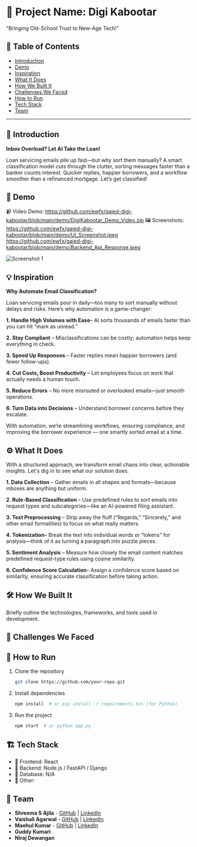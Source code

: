 # 🚀 Project Name: Digi Kabootar
"Bringing Old-School Trust to New-Age Tech!"

## 📌 Table of Contents
- [Introduction](#introduction)
- [Demo](#demo)
- [Inspiration](#inspiration)
- [What It Does](#what-it-does)
- [How We Built It](#how-we-built-it)
- [Challenges We Faced](#challenges-we-faced)
- [How to Run](#how-to-run)
- [Tech Stack](#tech-stack)
- [Team](#team)

---

## 🎯 Introduction
**Inbox Overload? Let AI Take the Loan!**

Loan servicing emails pile up fast—but why sort them manually? A smart classification model cuts through the clutter, sorting messages faster than a banker counts interest. Quicker replies, happier borrowers, and a workflow smoother than a refinanced mortgage. Let’s get classified!


## 🎥 Demo
📹 Video Demo: https://github.com/ewfx/gaied-digi-kabootar/blob/main/demo/DigiKabootar_Demo_Video.zip
🖼️ Screenshots:
https://github.com/ewfx/gaied-digi-kabootar/blob/main/demo/UI_Screenshot.jpeg
https://github.com/ewfx/gaied-digi-kabootar/blob/main/demo/Backend_Api_Response.jpeg


![Screenshot 1](link-to-image)

## 💡 Inspiration

**Why Automate Email Classification?**

Loan servicing emails pour in daily—too many to sort manually without delays and risks. Here’s why automation is a game-changer:

**1. Handle High Volumes with Ease**– AI sorts thousands of emails faster than you can hit “mark as unread.”


**2. Stay Compliant** – Misclassifications can be costly; automation helps keep everything in check.


**3. Speed Up Responses** – Faster replies mean happier borrowers (and fewer follow-ups).


**4. Cut Costs, Boost Productivity** – Let employees focus on work that actually needs a human touch.


**5. Reduce Errors** – No more misrouted or overlooked emails—just smooth operations.


**6. Turn Data into Decisions** – Understand borrower concerns before they escalate.

With automation, we’re streamlining workflows, ensuring compliance, and improving the borrower experience — one smartly sorted email at a time.

## ⚙️ What It Does
With a structured approach, we transform email chaos into clear, actionable insights. Let's dig in to see what our solution does.

**1. Data Collection** – Gather emails in all shapes and formats—because inboxes are anything but uniform.

**2. Rule-Based Classification** – Use predefined rules to sort emails into request types and subcategories—like an AI-powered filing assistant.

**3. Text Preprocessing** – Strip away the fluff (“Regards,” “Sincerely,” and other email formalities) to focus on what really matters.

**4. Tokenization**– Break the text into individual words or “tokens” for analysis—think of it as turning a paragraph into puzzle pieces.

**5. Sentiment Analysis** – Measure how closely the email content matches predefined request-type rules using cosine similarity.

**6. Confidence Score Calculation**– Assign a confidence score based on similarity, ensuring accurate classification before taking action.

## 🛠️ How We Built It
Briefly outline the technologies, frameworks, and tools used in development.

## 🚧 Challenges We Faced


## 🏃 How to Run
1. Clone the repository  
   ```sh
   git clone https://github.com/your-repo.git
   ```
2. Install dependencies  
   ```sh
   npm install  # or pip install -r requirements.txt (for Python)
   ```
3. Run the project  
   ```sh
   npm start  # or python app.py
   ```

## 🏗️ Tech Stack
- 🔹 Frontend: React
- 🔹 Backend: Node.js / FastAPI / Django
- 🔹 Database: N/A
- 🔹 Other:

## 👥 Team
- **Shreema S Ajila** - [GitHub](https://github.com/ajilashreema) | [LinkedIn](https://www.linkedin.com/in/shreemaajila)
- **Vaishali Agarwal** - [GitHub](https://github.com/agarwalVaishali14) | [LinkedIn](#)
- **Maehul Kumar** - [GitHub](https://github.com/Maehulkr) | [LinkedIn](https://www.linkedin.com/in/maehul-kumar-719061180)
- **Guddy Kumari**
- **Niraj Dewangan**
